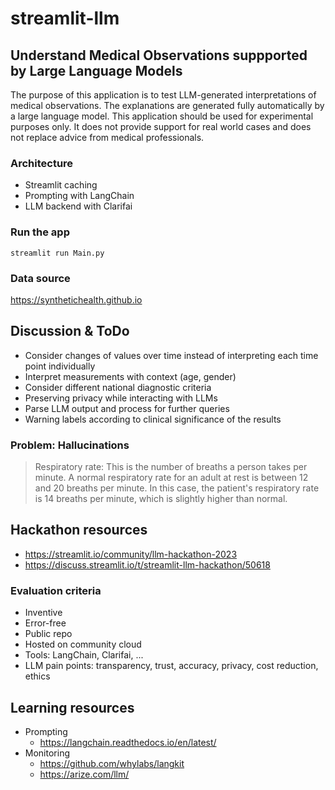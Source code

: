 # streamlit-llm

## Understand Medical Observations suppported by Large Language Models

The purpose of this application is to test LLM-generated interpretations of medical observations. 
The explanations are generated fully automatically by a large language model. 
This application should be used for experimental purposes only. 
It does not provide support for real world cases and does not replace advice from medical professionals.

### Architecture

* Streamlit caching
* Prompting with LangChain
* LLM backend with Clarifai

### Run the app

`streamlit run Main.py`

### Data source

https://synthetichealth.github.io

## Discussion & ToDo

* Consider changes of values over time instead of interpreting each time point individually
* Interpret measurements with context (age, gender)
* Consider different national diagnostic criteria
* Preserving privacy while interacting with LLMs
* Parse LLM output and process for further queries
* Warning labels according to clinical significance of the results

### Problem: Hallucinations

> Respiratory rate: This is the number of breaths a person takes per minute. A normal respiratory rate for an adult at rest is between 12 and 20 breaths per minute. In this case, the patient's respiratory rate is 14 breaths per minute, which is slightly higher than normal.

## Hackathon resources

* https://streamlit.io/community/llm-hackathon-2023
* https://discuss.streamlit.io/t/streamlit-llm-hackathon/50618

### Evaluation criteria

* Inventive
* Error-free
* Public repo
* Hosted on community cloud
* Tools: LangChain, Clarifai, ...
* LLM pain points: transparency, trust, accuracy, privacy, cost reduction, ethics

## Learning resources

* Prompting
    * https://langchain.readthedocs.io/en/latest/
* Monitoring
    * https://github.com/whylabs/langkit
    * https://arize.com/llm/